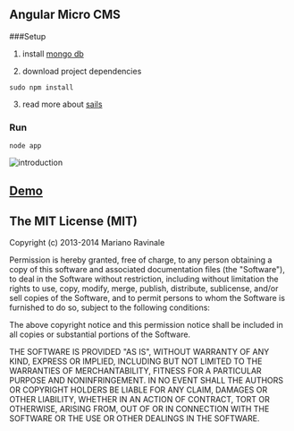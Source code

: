 ## Angular Micro CMS

###Setup

1. install [mongo db](http://docs.mongodb.org/manual/installation/)

2. download project dependencies
```
sudo npm install 
```

3. read more about [sails](http://sailsjs.org)



### Run
```
node app
```


![introduction](http://share.gifyoutube.com/KraPkA.gif)



## [Demo](http://heracles-app.herokuapp.com/)



## The MIT License (MIT)

Copyright (c) 2013-2014 Mariano Ravinale

Permission is hereby granted, free of charge, to any person obtaining a copy of
this software and associated documentation files (the "Software"), to deal in
the Software without restriction, including without limitation the rights to
use, copy, modify, merge, publish, distribute, sublicense, and/or sell copies of
the Software, and to permit persons to whom the Software is furnished to do so,
subject to the following conditions:

The above copyright notice and this permission notice shall be included in all
copies or substantial portions of the Software.

THE SOFTWARE IS PROVIDED "AS IS", WITHOUT WARRANTY OF ANY KIND, EXPRESS OR
IMPLIED, INCLUDING BUT NOT LIMITED TO THE WARRANTIES OF MERCHANTABILITY, FITNESS
FOR A PARTICULAR PURPOSE AND NONINFRINGEMENT. IN NO EVENT SHALL THE AUTHORS OR
COPYRIGHT HOLDERS BE LIABLE FOR ANY CLAIM, DAMAGES OR OTHER LIABILITY, WHETHER
IN AN ACTION OF CONTRACT, TORT OR OTHERWISE, ARISING FROM, OUT OF OR IN
CONNECTION WITH THE SOFTWARE OR THE USE OR OTHER DEALINGS IN THE SOFTWARE.
